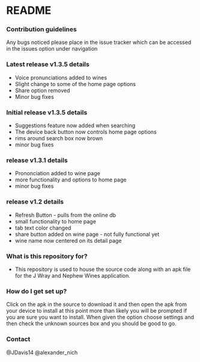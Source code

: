 # README #

### Contribution guidelines ###

Any bugs noticed please place in the issue tracker which can be accessed in the issues option under navigation

### Latest release v1.3.5 details ###

* Voice pronunciations added to wines
* Slight change to some of the home page options
* Share option removed
* Minor bug fixes 

### Initial release v1.3.5 details ###

* Suggestions feature now added when searching 
* The device back button now controls home page options
* rims around search box now brown 
* minor bug fixes 

### release v1.3.1 details ###

* Prononciation added to wine page
* more functionality and options to home page
* minor bug fixes

### release v1.2 details ###

* Refresh Button - pulls from the online db
* small functionality to home page
* tab text color changed
* share button added on wine page - not fully functional yet
* wine name now centered on its detail page


### What is this repository for? ###

* This repository is used to house the source code along with an apk file for the J Wray and Nephew Wines application.

### How do I get set up? ###

Click on the apk in the source to download it and then open the apk from your device to install at this point more than likely you will be prompted if you are sure you want to install. 
When given the option choose settings and then check the unknown sources box and you should be good to go.

### Contact ###

@JDavis14 
@alexander_nich